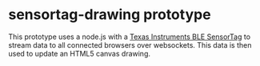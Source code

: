 # sensortag-drawing prototype
This prototype uses a node.js with a [Texas Instruments BLE SensorTag](http://www.ti.com/ww/en/wireless_connectivity/sensortag/index.shtml?INTC=SensorTag&HQS=sensortag) to stream data to all connected browsers over websockets. This data is then used to update an HTML5 canvas drawing.